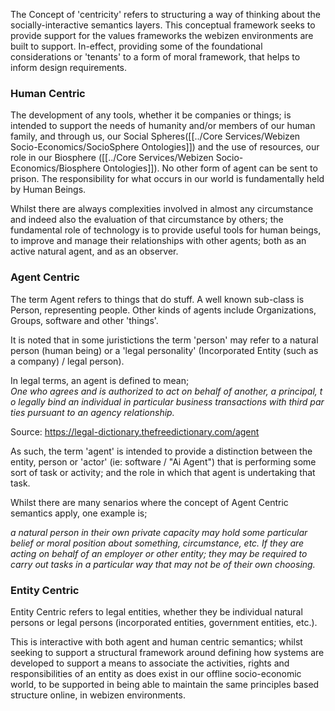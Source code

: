 
The Concept of 'centricity' refers to structuring a way of thinking about the socially-interactive semantics layers.  This conceptual framework seeks to provide support for the values frameworks the webizen environments are built to support.  In-effect, providing some of the foundational considerations or 'tenants' to a form of moral framework, that helps to inform design requirements.

### Human Centric
The development of any tools, whether it be companies or things; is intended to support the needs of humanity and/or members of our human family, and through us, our Social Spheres([[../Core Services/Webizen Socio-Economics/SocioSphere Ontologies]]) and the use of resources, our role in our Biosphere ([[../Core Services/Webizen Socio-Economics/Biosphere Ontologies]]).  No other form of agent can be sent to prison.  The responsibility for what occurs in our world is fundamentally held by Human Beings.  

Whilst there are always complexities involved in almost any circumstance and indeed also the evaluation of that circumstance by others; the fundamental role of technology is to provide useful tools for human beings, to improve and manage their relationships with other agents; both as an active natural agent, and as an observer.  

### Agent Centric

The term Agent refers to things that do stuff. A well known sub-class is Person, representing people. Other kinds of agents include Organizations, Groups, software and other 'things'.

It is noted that in some juristictions the term 'person' may refer to a natural person (human being) or a 'legal personality' (Incorporated Entity (such as a company) / legal person). 

In legal terms, an agent is defined to mean;
*One who agrees and is authorized to act on behalf of another, a principal, to legally bind an individual in particular business transactions with third parties pursuant to an agency relationship.*

Source: https://legal-dictionary.thefreedictionary.com/agent

As such, the term 'agent' is intended to provide a distinction between the entity, person or 'actor' (ie: software / "Ai Agent") that is performing some sort of task or activity; and the role in which that agent is undertaking that task.  

Whilst there are many senarios where the concept of Agent Centric semantics apply, one example is;

*a natural person in their own private capacity may hold some particular belief or moral position about something, circumstance, etc.  If they are acting on behalf of an employer or other entity; they may be required to carry out tasks in a particular way that may not be of their own choosing.*  

### Entity Centric

Entity Centric refers to legal entities, whether they be individual natural persons or legal persons (incorporated entities, government entities, etc.).  

This is interactive with both agent and human centric semantics; whilst seeking to support a structural framework around defining how systems are developed to support a means to associate the activities, rights and responsibilities of an entity as does exist in our offline socio-economic world, to be supported in being able to maintain the same principles based structure online, in webizen environments. 


